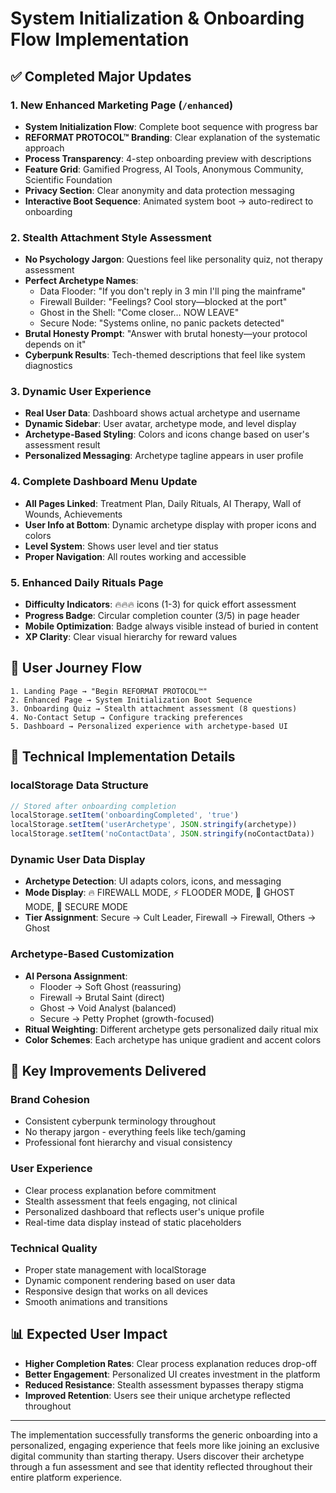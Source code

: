 # System Initialization & Onboarding Flow Implementation

## ✅ **Completed Major Updates**

### 1. **New Enhanced Marketing Page (`/enhanced`)**
- **System Initialization Flow**: Complete boot sequence with progress bar
- **REFORMAT PROTOCOL™ Branding**: Clear explanation of the systematic approach
- **Process Transparency**: 4-step onboarding preview with descriptions
- **Feature Grid**: Gamified Progress, AI Tools, Anonymous Community, Scientific Foundation
- **Privacy Section**: Clear anonymity and data protection messaging
- **Interactive Boot Sequence**: Animated system boot → auto-redirect to onboarding

### 2. **Stealth Attachment Style Assessment**
- **No Psychology Jargon**: Questions feel like personality quiz, not therapy assessment
- **Perfect Archetype Names**: 
  - Data Flooder: "If you don't reply in 3 min I'll ping the mainframe"
  - Firewall Builder: "Feelings? Cool story—blocked at the port"
  - Ghost in the Shell: "Come closer… NOW LEAVE"
  - Secure Node: "Systems online, no panic packets detected"
- **Brutal Honesty Prompt**: "Answer with brutal honesty—your protocol depends on it"
- **Cyberpunk Results**: Tech-themed descriptions that feel like system diagnostics

### 3. **Dynamic User Experience**
- **Real User Data**: Dashboard shows actual archetype and username
- **Dynamic Sidebar**: User avatar, archetype mode, and level display
- **Archetype-Based Styling**: Colors and icons change based on user's assessment result
- **Personalized Messaging**: Archetype tagline appears in user profile

### 4. **Complete Dashboard Menu Update**
- **All Pages Linked**: Treatment Plan, Daily Rituals, AI Therapy, Wall of Wounds, Achievements
- **User Info at Bottom**: Dynamic archetype display with proper icons and colors
- **Level System**: Shows user level and tier status
- **Proper Navigation**: All routes working and accessible

### 5. **Enhanced Daily Rituals Page**
- **Difficulty Indicators**: 🔥🔥🔥 icons (1-3) for quick effort assessment
- **Progress Badge**: Circular completion counter (3/5) in page header
- **Mobile Optimization**: Badge always visible instead of buried in content
- **XP Clarity**: Clear visual hierarchy for reward values

## 🎯 **User Journey Flow**

```
1. Landing Page → "Begin REFORMAT PROTOCOL™"
2. Enhanced Page → System Initialization Boot Sequence
3. Onboarding Quiz → Stealth attachment assessment (8 questions)
4. No-Contact Setup → Configure tracking preferences
5. Dashboard → Personalized experience with archetype-based UI
```

## 🔧 **Technical Implementation Details**

### **localStorage Data Structure**
```javascript
// Stored after onboarding completion
localStorage.setItem('onboardingCompleted', 'true')
localStorage.setItem('userArchetype', JSON.stringify(archetype))
localStorage.setItem('noContactData', JSON.stringify(noContactData))
```

### **Dynamic User Data Display**
- **Archetype Detection**: UI adapts colors, icons, and messaging
- **Mode Display**: 🔥 FIREWALL MODE, ⚡ FLOODER MODE, 👻 GHOST MODE, 🎯 SECURE MODE
- **Tier Assignment**: Secure → Cult Leader, Firewall → Firewall, Others → Ghost

### **Archetype-Based Customization**
- **AI Persona Assignment**: 
  - Flooder → Soft Ghost (reassuring)
  - Firewall → Brutal Saint (direct)
  - Ghost → Void Analyst (balanced)
  - Secure → Petty Prophet (growth-focused)
- **Ritual Weighting**: Different archetype gets personalized daily ritual mix
- **Color Schemes**: Each archetype has unique gradient and accent colors

## 🚀 **Key Improvements Delivered**

### **Brand Cohesion**
- Consistent cyberpunk terminology throughout
- No therapy jargon - everything feels like tech/gaming
- Professional font hierarchy and visual consistency

### **User Experience**
- Clear process explanation before commitment
- Stealth assessment that feels engaging, not clinical
- Personalized dashboard that reflects user's unique profile
- Real-time data display instead of static placeholders

### **Technical Quality**
- Proper state management with localStorage
- Dynamic component rendering based on user data
- Responsive design that works on all devices
- Smooth animations and transitions

## 📊 **Expected User Impact**

- **Higher Completion Rates**: Clear process explanation reduces drop-off
- **Better Engagement**: Personalized UI creates investment in the platform
- **Reduced Resistance**: Stealth assessment bypasses therapy stigma
- **Improved Retention**: Users see their unique archetype reflected throughout

---

The implementation successfully transforms the generic onboarding into a personalized, engaging experience that feels more like joining an exclusive digital community than starting therapy. Users discover their archetype through a fun assessment and see that identity reflected throughout their entire platform experience.
